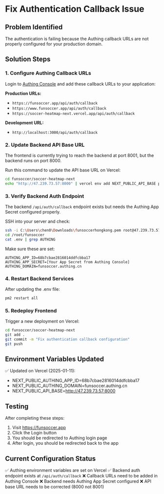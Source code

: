 # Fix Authentication Callback Issue

## Problem Identified
The authentication is failing because the Authing callback URLs are not properly configured for your production domain.

## Solution Steps

### 1. Configure Authing Callback URLs
Login to [Authing Console](https://console.authing.cn/) and add these callback URLs to your application:

**Production URLs:**
- `https://funsoccer.app/api/auth/callback`
- `https://www.funsoccer.app/api/auth/callback`
- `https://soccer-heatmap-next.vercel.app/api/auth/callback`

**Development URL:**
- `http://localhost:3000/api/auth/callback`

### 2. Update Backend API Base URL
The frontend is currently trying to reach the backend at port 8001, but the backend runs on port 8000.

Run this command to update the API base URL on Vercel:
```bash
cd funsoccer/soccer-heatmap-next
echo "http://47.239.73.57:8000" | vercel env add NEXT_PUBLIC_API_BASE production --force
```

### 3. Verify Backend Auth Endpoint
The backend `/api/auth/callback` endpoint exists but needs the Authing App Secret configured properly.

SSH into your server and check:
```bash
ssh -i C:\Users\chen0\Downloads\funsoccerhongkong.pem root@47.239.73.57
cd /root/funsoccer
cat .env | grep AUTHING
```

Make sure these are set:
```
AUTHING_APP_ID=68b7cbae2816014ddfcbba17
AUTHING_APP_SECRET=[Your App Secret from Authing Console]
AUTHING_DOMAIN=funsoccer.authing.cn
```

### 4. Restart Backend Services
After updating the .env file:
```bash
pm2 restart all
```

### 5. Redeploy Frontend
Trigger a new deployment on Vercel:
```bash
cd funsoccer/soccer-heatmap-next
git add .
git commit -m "Fix authentication callback configuration"
git push
```

## Environment Variables Updated

✅ Updated on Vercel (2025-01-11):
- NEXT_PUBLIC_AUTHING_APP_ID=68b7cbae2816014ddfcbba17
- NEXT_PUBLIC_AUTHING_DOMAIN=funsoccer.authing.cn
- NEXT_PUBLIC_API_BASE=http://47.239.73.57:8000

## Testing

After completing these steps:

1. Visit https://funsoccer.app
2. Click the Login button
3. You should be redirected to Authing login page
4. After login, you should be redirected back to the app

## Current Configuration Status

✅ Authing environment variables are set on Vercel
✅ Backend auth endpoint exists at `/api/auth/callback`
❌ Callback URLs need to be added in Authing Console
❌ Backend needs Authing App Secret configured
❌ API base URL needs to be corrected (8000 not 8001)